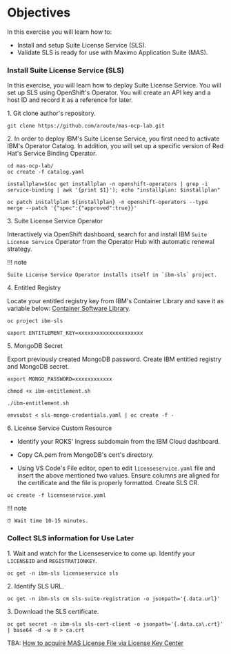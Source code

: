 # Objectives
In this exercise you will learn how to:

*  Install and setup Suite License Service (SLS).
*  Validate SLS is ready for use with Maximo Application Suite (MAS).

### Install Suite License Service (SLS)

In this exercise, you will learn how to deploy Suite License Service. You will set up SLS using OpenShift's Operator. You will create an API key and a host ID and record it as a reference for later.

1\. Git clone author's repository.

```shell
git clone https://github.com/aroute/mas-ocp-lab.git
```

2\. In order to deploy IBM's Suite License Service, you first need to activate IBM's Operator Catalog. In addition, you will set up a specific version of Red Hat's Service Binding Operator.

```shell
cd mas-ocp-lab/
oc create -f catalog.yaml
```
```shell
installplan=$(oc get installplan -n openshift-operators | grep -i service-binding | awk '{print $1}'); echo "installplan: $installplan"
```
```shell
oc patch installplan ${installplan} -n openshift-operators --type merge --patch '{"spec":{"approved":true}}'
```

3\. Suite License Service Operator

Interactively via OpenShift dashboard, search for and install IBM `Suite License Service` Operator from the Operator Hub with automatic renewal strategy. 

!!! note

    Suite License Service Operator installs itself in `ibm-sls` project.


4\. Entitled Registry

Locate your entitled registry key from IBM's Container Library and save it as variable below: [Container Software Library](https://myibm.ibm.com/products-services/containerlibrary).

```shell
oc project ibm-sls
```
```shell
export ENTITLEMENT_KEY=xxxxxxxxxxxxxxxxxxxxx
```

5\. MongoDB Secret

Export previously created MongoDB password. Create IBM entitled registry and MongoDB secret.

```shell
export MONGO_PASSWORD=xxxxxxxxxxxx
```
```shell
chmod +x ibm-entitlement.sh
```
```shell
./ibm-entitlement.sh
```
```shell
envsubst < sls-mongo-credentials.yaml | oc create -f -
```

6\. License Service Custom Resource

- Identify your ROKS' Ingress subdomain from the IBM Cloud dashboard. 

- Copy CA.pem from MongoDB's cert's directory.

- Using VS Code's File editor, open to edit `licenseservice.yaml` file and insert the above mentioned two values. Ensure columns are aligned for the certificate and the file is properly formatted. Create SLS CR.

```shell
oc create -f licenseservice.yaml
```

!!! note

    ⏰ Wait time 10-15 minutes.

### Collect SLS information for Use Later

1\. Wait and watch for the Licenseservice to come up. Identify your `LICENSEID` and `REGISTRATIONKEY`.

```shell
oc get -n ibm-sls licenseservice sls
```

2\. Identify SLS URL.

```shell
oc get -n ibm-sls cm sls-suite-registration -o jsonpath='{.data.url}'
```

3\. Download the SLS certificate.

```shell
oc get secret -n ibm-sls sls-cert-client -o jsonpath='{.data.ca\.crt}' | base64 -d -w 0 > ca.crt
```

TBA: [How to acquire MAS License File via License Key Center](https://www.ibm.com/support/pages/ibm-support-licensing-start-page)
